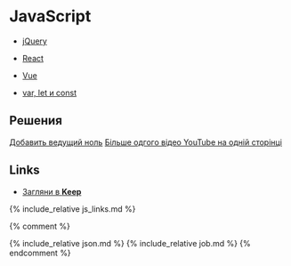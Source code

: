 # JavaScript

- [jQuery](jquery)
- [React](react)
- [Vue](vue)

- [var, let и const](var_let_const)

## Решения

[Добавить ведущий ноль](add_leading_zero)
[Більше одгого відео YouTube на одній сторінці](several_youtube_video_on_page)

## Links

- [Загляни в **Keep**](https://keep.google.com/u/0/#label/js)

{% include_relative js_links.md %}

{% comment %}
<a name="react"></a>
<include f.htm f="react.md">

{% include_relative json.md %}
{% include_relative job.md %}
{% endcomment %}


